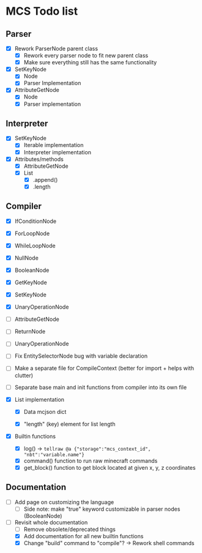 # MCS Todo list

## Parser
  - [x] Rework ParserNode parent class
    - [x] Rework every parser node to fit new parent class
    - [x] Make sure everything still has the same functionality

  - [x] SetKeyNode
    - [x] Node
    - [x] Parser Implementation
  - [x] AttributeGetNode
    - [x] Node
    - [x] Parser implementation

## Interpreter
  - [x] SetKeyNode
    - [x] Iterable implementation
    - [x] Interpreter implementation

  - [x] Attributes/methods
    - [x] AttributeGetNode
    - [x] List
      - [x] .append()
      - [x] .length

## Compiler
  - [x] IfConditionNode
  - [x] ForLoopNode
  - [x] WhileLoopNode
  - [x] NullNode
  - [x] BooleanNode
  - [x] GetKeyNode
  - [x] SetKeyNode
  - [x] UnaryOperationNode
  - [ ] AttributeGetNode
  - [ ] ReturnNode
  - [ ] UnaryOperationNode


  - [ ] Fix EntitySelectorNode bug with variable declaration
  - [ ] Make a separate file for CompileContext (better for import + helps with clutter)
  - [ ] Separate base main and init functions from compiler into its own file


  - [x] List implementation
    - [x] Data mcjson dict
    - [x] "length" (key) element for list length


  - [x] Builtin functions
    - [x] log() -> ``tellraw @a {"storage":"mcs_context_id", "nbt":"variable.name"}``
    - [x] command() function to run raw minecraft commands
    - [x] get_block() function to get block located at given x, y, z coordinates

## Documentation
  - [ ] Add page on customizing the language
    - [ ] Side note: make "true" keyword customizable in parser nodes (BooleanNode)
  - [ ] Revisit whole documentation
    - [ ] Remove obsolete/deprecated things
    - [x] Add documentation for all new builtin functions
    - [x] Change "build" command to "compile"? -> Rework shell commands
